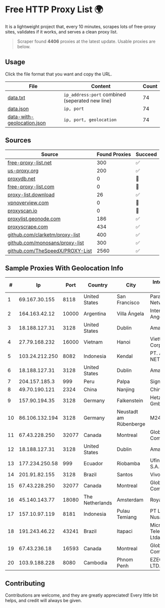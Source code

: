 
# Free HTTP Proxy List 🌍

It is a lightweight project that, every 10 minutes, scrapes lots of free-proxy sites, validates if it works, and serves a clean proxy list.


> Scraper found **4406** proxies at the latest update. Usable proxies are below.

## Usage

Click the file format that you want and copy the URL.


|File|Content|Count|
|----|-------|-----|
|[data.txt](https://raw.githubusercontent.com/themiralay/Proxy-List-World/master/data.txt)|`ip_address:port` combined (seperated new line)|74|
|[data.json](https://raw.githubusercontent.com/themiralay/Proxy-List-World/master/data.json)|`ip, port`|74|
|[data-with-geolocation.json](https://raw.githubusercontent.com/themiralay/Proxy-List-World/master/data-with-geolocation.json)|`ip, port, geolocation`|74|

## Sources

|Source|Found Proxies|Succeed|
|------|-------------|-------|
|[free-proxy-list.net](https://free-proxy-list.net)|300|✅|
|[us-proxy.org](https://www.us-proxy.org)|200|✅|
|[proxydb.net](http://proxydb.net)|0|🚫|
|[free-proxy-list.com](https://free-proxy-list.com/?page=&port=&type%5B%5D=http&type%5B%5D=https&up_time=0&search=Search)|0|🚫|
|[proxy-list.download](https://www.proxy-list.download/HTTP)|26|✅|
|[vpnoverview.com](https://vpnoverview.com/privacy/anonymous-browsing/free-proxy-servers)|0|🚫|
|[proxyscan.io](https://www.proxyscan.io)|0|🚫|
|[proxylist.geonode.com](https://proxylist.geonode.com/api/proxy-list?limit=300&page=1&sort_by=lastChecked&sort_type=desc&protocols=http,https)|186|✅|
|[proxyscrape.com](https://api.proxyscrape.com/v2/?request=displayproxies&protocol=http&timeout=10000&country=all&ssl=all&anonymity=all)|434|✅|
|[github.com/clarketm/proxy-list](https://raw.githubusercontent.com/clarketm/proxy-list/master/proxy-list-raw.txt)|400|✅|
|[github.com/monosans/proxy-list](https://raw.githubusercontent.com/monosans/proxy-list/main/proxies/http.txt)|300|✅|
|[github.com/TheSpeedX/PROXY-List](https://raw.githubusercontent.com/TheSpeedX/PROXY-List/master/http.txt)|2560|✅|


## Sample Proxies With Geolocation Info

|#|Ip|Port|Country|City|Internet Service Provider|
|-|--|----|-------|----|-------------------------|
|1|69.167.30.155|8118|United States|San Francisco|Paradise Networks LLC|
|2|164.163.42.12|10000|Argentina|Villa Ángela|Interret Villa Angela SRL|
|3|18.188.127.31|3128|United States|Dublin|Amazon.com, Inc.|
|4|27.79.168.232|16000|Vietnam|Hanoi|Viettel Corporation|
|5|103.24.212.250|8082|Indonesia|Kendal|PT. ADAU PUTRA NETWORK|
|6|18.188.127.31|3128|United States|Dublin|Amazon.com, Inc.|
|7|204.157.185.3|999|Peru|Palpa|Signal Peru S.A.C|
|8|49.70.190.121|2324|China|Nanjing|Chinanet|
|9|157.90.194.35|3128|Germany|Falkenstein|Hetzner Online GmbH|
|10|86.106.132.194|3128|Germany|Neustadt am Rübenberge|M247 Europe SRL|
|11|67.43.228.250|32077|Canada|Montreal|GloboTech Communications|
|12|18.188.127.31|3128|United States|Dublin|Amazon.com, Inc.|
|13|177.234.250.58|999|Ecuador|Riobamba|Ufinet Panama S.A.|
|14|201.91.82.155|3128|Brazil|Santos|Vivo|
|15|67.43.228.250|32077|Canada|Montreal|GloboTech Communications|
|16|45.140.143.77|18080|The Netherlands|Amsterdam|RoyaleHosting BV|
|17|157.10.97.119|8181|Indonesia|Pulau Temiang|PT Lintas Jaringan Nusantara|
|18|191.243.46.22|43241|Brazil|Itapaci|Microturbo Telecomunicacoes Ltda-me|
|19|67.43.236.18|16593|Canada|Montreal|GloboTech Communications|
|20|103.9.188.228|8080|Cambodia|Phnom Penh|EZECOM CO., LTD.|



## Contributing

Contributions are welcome, and they are greatly appreciated! Every
little bit helps, and credit will always be given.

